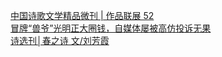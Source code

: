   
[中国诗歌文学精品微刊 | 作品联展 52](http://www.dianyue.me/archives/058/fzg75a6r3ep4j7l4/)  
[冒牌“兽爷”光明正大圈钱，自媒体屡被高仿投诉无果](http://www.dianyue.me/archives/271/q00kt1vf71q6ilpa/)  
[诗选刊│春之诗 文/刘芳霞](http://www.dianyue.me/archives/931/n89uy3j6qay9u86d/)